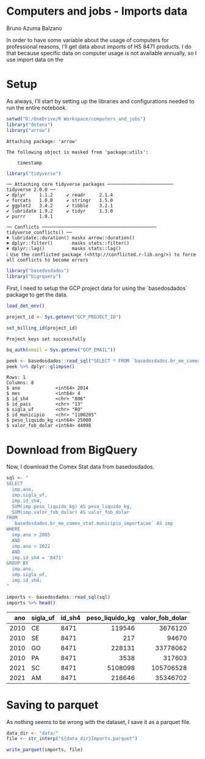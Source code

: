 # Computers and jobs - Imports data
Bruno Azuma Balzano

In order to have some variable about the usage of computers for
professional reasons, I’ll get data about imports of HS 8471 products. I
do that because specific data on computer usage is not available
annually, so I use import data on the

# Setup

As always, I’ll start by setting up the libraries and configurations
needed to run the entire notebook.

``` r
setwd("D:/OneDrive/R Workspace/computers_and_jobs")
library("dotenv")
library("arrow")
```


    Attaching package: 'arrow'

    The following object is masked from 'package:utils':

        timestamp

``` r
library("tidyverse")
```

    ── Attaching core tidyverse packages ──────────────────────── tidyverse 2.0.0 ──
    ✔ dplyr     1.1.2     ✔ readr     2.1.4
    ✔ forcats   1.0.0     ✔ stringr   1.5.0
    ✔ ggplot2   3.4.2     ✔ tibble    3.2.1
    ✔ lubridate 1.9.2     ✔ tidyr     1.3.0
    ✔ purrr     1.0.1     

    ── Conflicts ────────────────────────────────────────── tidyverse_conflicts() ──
    ✖ lubridate::duration() masks arrow::duration()
    ✖ dplyr::filter()       masks stats::filter()
    ✖ dplyr::lag()          masks stats::lag()
    ℹ Use the conflicted package (<http://conflicted.r-lib.org/>) to force all conflicts to become errors

``` r
library("basedosdados")
library("bigrquery")
```

First, I need to setup the GCP project data for using the
\`basedosdados\` package to get the data.

``` r
load_dot_env()

project_id <- Sys.getenv("GCP_PROJECT_ID")

set_billing_id(project_id)
```

    Project keys set successfully

``` r
bq_auth(email = Sys.getenv("GCP_EMAIL"))
```

``` r
peek <- basedosdados::read_sql("SELECT * FROM `basedosdados.br_me_comex_stat.municipio_importacao` LIMIT 1")
peek %>% dplyr::glimpse()
```

    Rows: 1
    Columns: 8
    $ ano             <int64> 2014
    $ mes             <int64> 4
    $ id_sh4          <chr> "806"
    $ id_pais         <chr> "13"
    $ sigla_uf        <chr> "RO"
    $ id_municipio    <chr> "1100205"
    $ peso_liquido_kg <int64> 25000
    $ valor_fob_dolar <int64> 44098

# Download from BigQuery

Now, I download the Comex Stat data from basedosdados.

``` r
sql <- "
SELECT
  imp.ano,
  imp.sigla_uf,
  imp.id_sh4,
  SUM(imp.peso_liquido_kg) AS peso_liquido_kg,
  SUM(imp.valor_fob_dolar) AS valor_fob_dolar
FROM
  `basedosdados.br_me_comex_stat.municipio_importacao` AS imp
WHERE
  imp.ano > 2005
  AND
  imp.ano < 2022
  AND
  imp.id_sh4 = '8471'
GROUP BY
  imp.ano,
  imp.sigla_uf,
  imp.id_sh4;
"

imports <- basedosdados::read_sql(sql)
imports %>% head()
```

|  ano | sigla_uf | id_sh4 | peso_liquido_kg | valor_fob_dolar |
|-----:|:---------|:-------|----------------:|----------------:|
| 2010 | CE       | 8471   |          119546 |         3676120 |
| 2010 | SE       | 8471   |             217 |           94670 |
| 2010 | GO       | 8471   |          228131 |        33778062 |
| 2010 | PA       | 8471   |            3538 |          317603 |
| 2021 | SC       | 8471   |         5108098 |       105706528 |
| 2021 | AM       | 8471   |          216646 |        35346702 |

# Saving to parquet

As nothing seems to be wrong with the dataset, I save it as a parquet
file.

``` r
data_dir <- "data/"
file <- str_interp("${data_dir}Imports.parquet")

write_parquet(imports, file)
```
